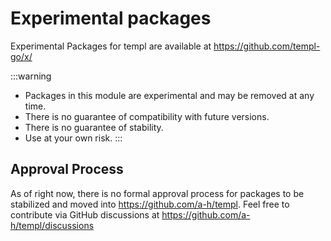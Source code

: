 # Experimental packages

Experimental Packages for templ are available at https://github.com/templ-go/x/

:::warning
- Packages in this module are experimental and may be removed at any time.
- There is no guarantee of compatibility with future versions.
- There is no guarantee of stability.
- Use at your own risk.
:::

## Approval Process

As of right now, there is no formal approval process for packages to be stabilized and moved into https://github.com/a-h/templ. Feel free to contribute via GitHub discussions at https://github.com/a-h/templ/discussions
